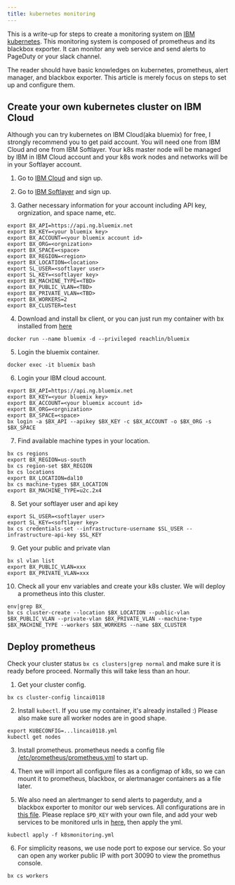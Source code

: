 ```yaml
---
title: kubernetes monitoring
---
```


This is a write-up for steps to create a monitoring system on [IBM kubernetes](https://www.ibm.com/cloud/container-service). This monitoring system is composed of prometheus and its blackbox exporter. It can monitor any web service and send alerts to PageDuty or your slack channel.

The reader should have basic knowledges on kubernetes, prometheus, alert manager, and blackbox exporter. This article is merely focus on steps to set up and configure them.

## Create your own kubernetes cluster on IBM Cloud

Although you can try kubernetes on IBM Cloud(aka bluemix) for free, I strongly recommend you to get paid account. You will need one from IBM Cloud and one from IBM Softlayer. Your k8s master node will be managed by IBM in IBM Cloud account and your k8s work nodes and networks will be in your Softlayer account.

1. Go to [IBM Cloud](https://console.bluemix.net/) and sign up.

2. Go to [IBM Softlayer](http://www.softlayer.com/) and sign up.

3. Gather necessary information for your account including API key, orgnization, and space name, etc.
```
export BX_API=https://api.ng.bluemix.net
export BX_KEY=<your bluemix key>
export BX_ACCOUNT=<your bluemix account id>
export BX_ORG=<orgnization>
export BX_SPACE=<space>
export BX_REGION=<region>
export BX_LOCATION=<location>
export SL_USER=<softlayer user>
export SL_KEY=<softlayer key>
export BX_MACHINE_TYPE=<TBD>
export BX_PUBLIC_VLAN=<TBD>
export BX_PRIVATE_VLAN=<TBD>
export BX_WORKERS=2
export BX_CLUSTER=test
```

4. Download and install bx client, or you can just run my container with bx installed from [here](https://hub.docker.com/r/reachlin/bluemix/)
```
docker run --name bluemix -d --privileged reachlin/bluemix
```

5. Login the bluemix container.
```
docker exec -it bluemix bash
```

6. Login your IBM cloud account.
```
export BX_API=https://api.ng.bluemix.net
export BX_KEY=<your bluemix key>
export BX_ACCOUNT=<your bluemix account id>
export BX_ORG=<orgnization>
export BX_SPACE=<space>
bx login -a $BX_API --apikey $BX_KEY -c $BX_ACCOUNT -o $BX_ORG -s $BX_SPACE
```

7. Find available machine types in your location.
```
bx cs regions
export BX_REGION=us-south
bx cs region-set $BX_REGION
bx cs locations
export BX_LOCATION=dal10
bx cs machine-types $BX_LOCATION
export BX_MACHINE_TYPE=u2c.2x4
```

8. Set your softlayer user and api key
```
export SL_USER=<softlayer user>
export SL_KEY=<softlayer key>
bx cs credentials-set --infrastructure-username $SL_USER --infrastructure-api-key $SL_KEY
```

9. Get your public and private vlan
```
bx sl vlan list
export BX_PUBLIC_VLAN=xxx
export BX_PRIVATE_VLAN=xxx
```

10. Check all your env variables and create your k8s cluster. We will deploy a prometheus into this cluster.
```
env|grep BX_
bx cs cluster-create --location $BX_LOCATION --public-vlan $BX_PUBLIC_VLAN --private-vlan $BX_PRIVATE_VLAN --machine-type $BX_MACHINE_TYPE --workers $BX_WORKERS --name $BX_CLUSTER
```

## Deploy prometheus

Check your cluster status `bx cs clusters|grep normal` and make sure it is ready before proceed. Normally this will take less than an hour.

1. Get your cluster config.
```
bx cs cluster-config lincai0118
```

2. Install `kubectl`. If you use my container, it's already installed :) Please also make sure all worker nodes are in good shape.
```
export KUBECONFIG=...lincai0118.yml
kubectl get nodes
```

3. Install prometheus. prometheus needs a config file [/etc/prometheus/prometheus.yml](https://github.com/reachlin/docker/blob/master/prometheus/k8smonitoring.yml#L14) to start up.

4. Then we will import all configure files as a configmap of k8s, so we can mount it to prometheus, blackbox, or alertmanager containers as a file later.

5. We also need an alertmanger to send alerts to pagerduty, and a blackbox exporter to monitor our web services. All configurations are in [this file](https://github.com/reachlin/docker/blob/master/prometheus/k8smonitoring.yml). Please replace `$PD_KEY` with your own file, and add your web services to be monitored urls in [here](https://github.com/reachlin/docker/blob/master/prometheus/k8smonitoring.yml#L34), then apply the yml.
```
kubectl apply -f k8smonitoring.yml
```

6. For simplicity reasons, we use node port to expose our service. So your can open any worker public IP with port 30090 to view the promethus console.
```
bx cs workers
```

